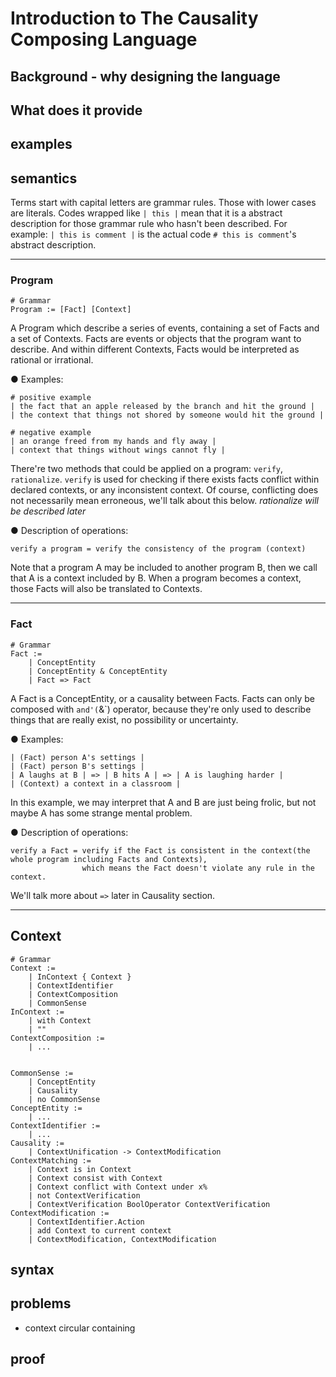 # Introduction to The Causality Composing Language

## Background - why designing the language
## What does it provide

## examples

## semantics

Terms start with capital letters are grammar rules. Those with lower cases are literals.
Codes wrapped like `| this |` mean that it is a abstract description for those grammar rule who hasn't been described.
For example: `| this is comment |` is the actual code `# this is comment`'s abstract description.

- - -

### Program

	# Grammar
	Program := [Fact] [Context]

A Program which describe a series of events, containing a set of Facts and a set of Contexts.
Facts are events or objects that the program want to describe. And within different Contexts,
Facts would be interpreted as rational or irrational.

● Examples:

	# positive example
	| the fact that an apple released by the branch and hit the ground |
	| the context that things not shored by someone would hit the ground |

	# negative example
	| an orange freed from my hands and fly away |
	| context that things without wings cannot fly |

There're two methods that could be applied on a program: `verify`, `rationalize`. 
`verify` is used for checking if there exists facts conflict within declared contexts, or any inconsistent context.
Of course, conflicting does not necessarily mean erroneous, we'll talk about this below.
*rationalize will be described later*

● Description of operations:

	verify a program = verify the consistency of the program (context)

Note that a program A may be included to another program B, then we call that A is a context included by B.
When a program becomes a context, those Facts will also be translated to Contexts.

- - -

### Fact

	# Grammar
	Fact :=
		| ConceptEntity
		| ConceptEntity & ConceptEntity
		| Fact => Fact

A Fact is a ConceptEntity, or a causality between Facts.
Facts can only be composed with `and'(`&`) operator, because they're only used to describe things that are really exist,
no possibility or uncertainty.

● Examples:

	| (Fact) person A's settings |
	| (Fact) person B's settings |
	| A laughs at B | => | B hits A | => | A is laughing harder |
	| (Context) a context in a classroom |

In this example, we may interpret that A and B are just being frolic, but not maybe A has some strange mental problem.

● Description of operations:

	verify a Fact = verify if the Fact is consistent in the context(the whole program including Facts and Contexts), 
					which means the Fact doesn't violate any rule in the context.

We'll talk more about `=>` later in Causality section.

- - -

## Context

    # Grammar
    Context :=
        | InContext { Context }
        | ContextIdentifier
        | ContextComposition
        | CommonSense
    InContext :=
        | with Context
        | ""
    ContextComposition :=
        | ...


    CommonSense :=
        | ConceptEntity
        | Causality
        | no CommonSense
    ConceptEntity :=
        | ...
    ContextIdentifier :=
        | ...
    Causality :=
        | ContextUnification -> ContextModification
    ContextMatching :=
        | Context is in Context
        | Context consist with Context
        | Context conflict with Context under x%
        | not ContextVerification
        | ContextVerification BoolOperator ContextVerification
    ContextModification :=
        | ContextIdentifier.Action
        | add Context to current context
        | ContextModification, ContextModification
    
## syntax

## problems

* context circular containing

## proof
